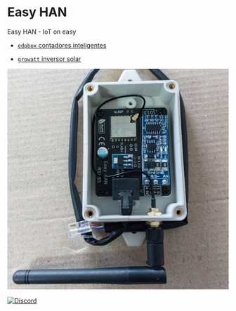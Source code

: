 # Easy HAN

Easy HAN - IoT on easy

- [```edpbox``` contadores inteligentes](./edpbox/)

- [```growatt``` inversor solar](./growatt/)

![Easy HAN RS485](./easy-han-5.jpg)

[![Discord](https://img.shields.io/discord/494714310518505472?style=plastic&logo=discord)](https://discord.gg/Mh9mTEA) 


